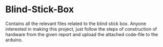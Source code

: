 # Blind-Stick-Box
Contains all the relevant files related to the blind stick box.
Anyone interested in making this project, just follow the steps of construction of hardware from the given report and upload the attached code-file to the arduino.

